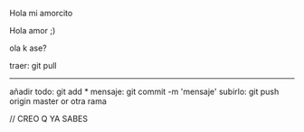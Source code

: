 Hola mi amorcito

Hola amor ;)

ola k ase?


traer: git pull

-------

añadir todo: git add * 
mensaje: git commit -m 'mensaje'
subirlo: git push origin master or otra rama

// CREO Q YA SABES